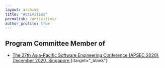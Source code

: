 ```yaml
---
layout: archive
title: "Activities"
permalink: /activities/
author_profile: true
---
```



## Program Committee Member of
* [The 27th Asia-Pacific Software Engineering Conference (APSEC 2020), December 2020, Singapore.](https://formal-analysis.com/apsec/2020/){:target="_blank"}

